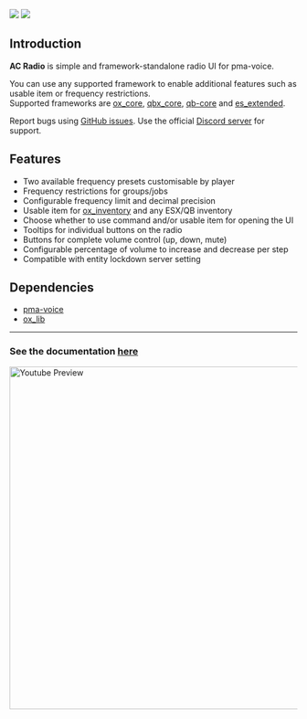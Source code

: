 ![](https://img.shields.io/github/downloads/acscripts/ac_radio/total?logo=github)
![](https://img.shields.io/github/v/release/acscripts/ac_radio?logo=github)

## Introduction
**AC Radio** is simple and framework-standalone radio UI for pma-voice.

You can use any supported framework to enable additional features such as usable item or frequency restrictions.  
Supported frameworks are [ox_core](https://github.com/overextended/ox_core), [qbx_core](https://github.com/Qbox-project/qbx_core), [qb-core](https://github.com/qbcore-framework/qb-core) and [es_extended](https://github.com/esx-framework/esx_core).

Report bugs using [GitHub issues](https://github.com/acscripts/ac_radio/issues). Use the official [Discord server](https://discord.gg/2ZezMw2xvR) for support.

## Features
- Two available frequency presets customisable by player
- Frequency restrictions for groups/jobs
- Configurable frequency limit and decimal precision
- Usable item for [ox_inventory](https://github.com/overextended/ox_inventory) and any ESX/QB inventory
- Choose whether to use command and/or usable item for opening the UI
- Tooltips for individual buttons on the radio
- Buttons for complete volume control (up, down, mute)
- Configurable percentage of volume to increase and decrease per step
- Compatible with entity lockdown server setting

## Dependencies
- [pma-voice](https://github.com/AvarianKnight/pma-voice)
- [ox_lib](https://github.com/overextended/ox_lib)

---

### See the documentation [here](https://docs.acscripts.dev/radio)

<a href="https://youtu.be/9zxbDJMhVSw">
    <img src="https://i3.ytimg.com/vi/9zxbDJMhVSw/maxresdefault.jpg" alt="Youtube Preview" width="600">
</a>
